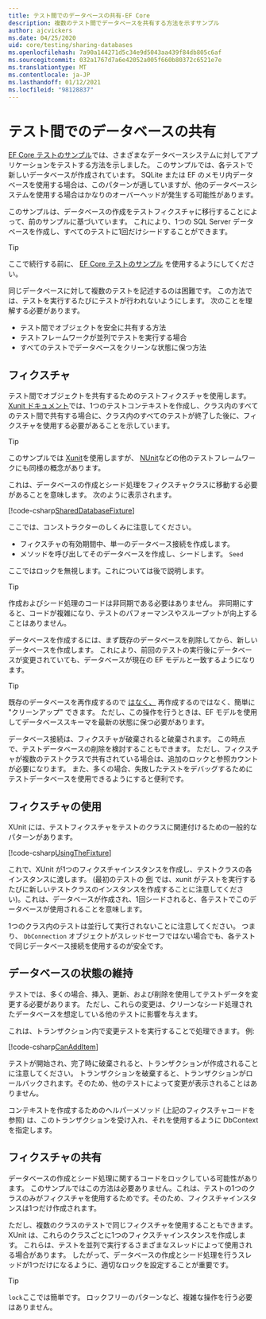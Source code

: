 ```yaml
---
title: テスト間でのデータベースの共有-EF Core
description: 複数のテスト間でデータベースを共有する方法を示すサンプル
author: ajcvickers
ms.date: 04/25/2020
uid: core/testing/sharing-databases
ms.openlocfilehash: 7a90a144271d5c34e9d5043aa439f84db805c6af
ms.sourcegitcommit: 032a1767d7a6e42052a005f660b80372c6521e7e
ms.translationtype: MT
ms.contentlocale: ja-JP
ms.lasthandoff: 01/12/2021
ms.locfileid: "98128837"
---
```

# <a name="sharing-databases-between-tests"></a>テスト間でのデータベースの共有

[EF Core テストのサンプル](xref:core/testing/testing-sample)では、さまざまなデータベースシステムに対してアプリケーションをテストする方法を示しました。
このサンプルでは、各テストで新しいデータベースが作成されています。
SQLite または EF のメモリ内データベースを使用する場合は、このパターンが適していますが、他のデータベースシステムを使用する場合はかなりのオーバーヘッドが発生する可能性があります。

このサンプルは、データベースの作成をテストフィクスチャに移行することによって、前のサンプルに基づいています。
これにより、1つの SQL Server データベースを作成し、すべてのテストに1回だけシードすることができます。

> [!TIP]
> ここで続行する前に、 [EF Core テストのサンプル](xref:core/testing/testing-sample) を使用するようにしてください。

同じデータベースに対して複数のテストを記述するのは困難です。
この方法では、テストを実行するたびにテストが行われないようにします。
次のことを理解する必要があります。

* テスト間でオブジェクトを安全に共有する方法
* テストフレームワークが並列でテストを実行する場合
* すべてのテストでデータベースをクリーンな状態に保つ方法

## <a name="the-fixture"></a>フィクスチャ

テスト間でオブジェクトを共有するためのテストフィクスチャを使用します。
[Xunit ドキュメント](https://xunit.net/docs/shared-context.html)では、1つのテストコンテキストを作成し、クラス内のすべてのテスト間で共有する場合に、クラス内のすべてのテストが終了した後に、フィクスチャを使用する必要があることを示しています。

> [!TIP]
> このサンプルでは [Xunit](https://xunit.net/)を使用しますが、 [NUnit](https://nunit.org/)などの他のテストフレームワークにも同様の概念があります。

これは、データベースの作成とシード処理をフィクスチャクラスに移動する必要があることを意味します。
次のように表示されます。

[!code-csharp[SharedDatabaseFixture](../../../samples/core/Miscellaneous/Testing/ItemsWebApi/SharedDatabaseTests/SharedDatabaseFixture.cs?name=SharedDatabaseFixture)]

ここでは、コンストラクターのしくみに注意してください。

* フィクスチャの有効期間中、単一のデータベース接続を作成します。
* メソッドを呼び出してそのデータベースを作成し、シードします。 `Seed`

ここではロックを無視します。これについては後で説明します。

> [!TIP]
> 作成およびシード処理のコードは非同期である必要はありません。
> 非同期にすると、コードが複雑になり、テストのパフォーマンスやスループットが向上することはありません。

データベースを作成するには、まず既存のデータベースを削除してから、新しいデータベースを作成します。
これにより、前回のテストの実行後にデータベースが変更されていても、データベースが現在の EF モデルと一致するようになります。

> [!TIP]
> 既存のデータベースを再作成するので [はなく、](https://jimmybogard.com/tag/respawn/) 再作成するのではなく、簡単に "クリーンアップ" できます。
> ただし、この操作を行うときは、EF モデルを使用してデータベーススキーマを最新の状態に保つ必要があります。

データベース接続は、フィクスチャが破棄されると破棄されます。
この時点で、テストデータベースの削除を検討することもできます。
ただし、フィクスチャが複数のテストクラスで共有されている場合は、追加のロックと参照カウントが必要になります。
また、多くの場合、失敗したテストをデバッグするためにテストデータベースを使用できるようにすると便利です。

## <a name="using-the-fixture"></a>フィクスチャの使用

XUnit には、テストフィクスチャをテストのクラスに関連付けるための一般的なパターンがあります。

[!code-csharp[UsingTheFixture](../../../samples/core/Miscellaneous/Testing/ItemsWebApi/SharedDatabaseTests/SharedDatabaseTest.cs?name=UsingTheFixture)]

これで、XUnit が1つのフィクスチャインスタンスを作成し、テストクラスの各インスタンスに渡します。
(最初のテストの [例](xref:core/testing/testing-sample) では、xunit がテストを実行するたびに新しいテストクラスのインスタンスを作成することに注意してください)。これは、データベースが作成され、1回シードされると、各テストでこのデータベースが使用されることを意味します。

1つのクラス内のテストは並行して実行されないことに注意してください。
つまり、 `DbConnection` オブジェクトがスレッドセーフではない場合でも、各テストで同じデータベース接続を使用するのが安全です。

## <a name="maintaining-database-state"></a>データベースの状態の維持

テストでは、多くの場合、挿入、更新、および削除を使用してテストデータを変更する必要があります。
ただし、これらの変更は、クリーンなシード処理されたデータベースを想定している他のテストに影響を与えます。

これは、トランザクション内で変更テストを実行することで処理できます。
例:

[!code-csharp[CanAddItem](../../../samples/core/Miscellaneous/Testing/ItemsWebApi/SharedDatabaseTests/SharedDatabaseTest.cs?name=CanAddItem)]

テストが開始され、完了時に破棄されると、トランザクションが作成されることに注意してください。
トランザクションを破棄すると、トランザクションがロールバックされます。そのため、他のテストによって変更が表示されることはありません。

コンテキストを作成するためのヘルパーメソッド (上記のフィクスチャコードを参照) は、このトランザクションを受け入れ、それを使用するように DbContext を指定します。

## <a name="sharing-the-fixture"></a>フィクスチャの共有

データベースの作成とシード処理に関するコードをロックしている可能性があります。
このサンプルではこの方法は必要ありません。これは、テストの1つのクラスのみがフィクスチャを使用するためです。そのため、フィクスチャインスタンスは1つだけ作成されます。

ただし、複数のクラスのテストで同じフィクスチャを使用することもできます。
XUnit は、これらのクラスごとに1つのフィクスチャインスタンスを作成します。
これらは、テストを並列で実行するさまざまなスレッドによって使用される場合があります。
したがって、データベースの作成とシード処理を行うスレッドが1つだけになるように、適切なロックを設定することが重要です。

> [!TIP]
> `lock`ここでは簡単です。
> ロックフリーのパターンなど、複雑な操作を行う必要はありません。
